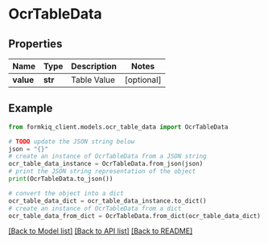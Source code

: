 # OcrTableData


## Properties

Name | Type | Description | Notes
------------ | ------------- | ------------- | -------------
**value** | **str** | Table Value | [optional] 

## Example

```python
from formkiq_client.models.ocr_table_data import OcrTableData

# TODO update the JSON string below
json = "{}"
# create an instance of OcrTableData from a JSON string
ocr_table_data_instance = OcrTableData.from_json(json)
# print the JSON string representation of the object
print(OcrTableData.to_json())

# convert the object into a dict
ocr_table_data_dict = ocr_table_data_instance.to_dict()
# create an instance of OcrTableData from a dict
ocr_table_data_from_dict = OcrTableData.from_dict(ocr_table_data_dict)
```
[[Back to Model list]](../README.md#documentation-for-models) [[Back to API list]](../README.md#documentation-for-api-endpoints) [[Back to README]](../README.md)


